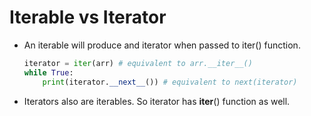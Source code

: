 # Iterable vs Iterator

- An iterable will produce and iterator when passed to iter() function.
	```python	
	iterator = iter(arr) # equivalent to arr.__iter__()
	while True:
		print(iterator.__next__()) # equivalent to next(iterator)
	```
- Iterators also are iterables. So iterator has __iter__() function as well.

